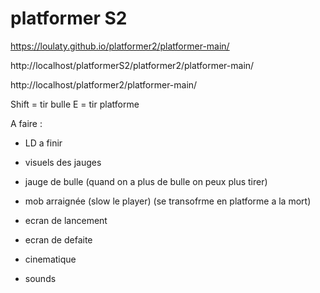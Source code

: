 # platformer S2

https://loulaty.github.io/platformer2/platformer-main/

http://localhost/platformerS2/platformer2/platformer-main/

http://localhost/platformer2/platformer-main/



Shift = tir bulle
E = tir platforme


A faire :

- LD a finir

- visuels des jauges

- jauge de bulle (quand on a plus de bulle on peux plus tirer)

- mob arraignée (slow le player) (se transofrme en platforme a la mort)

- ecran de lancement

- ecran de defaite

- cinematique 

- sounds
